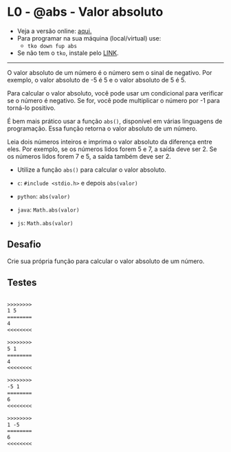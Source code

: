 # L0 - @abs - Valor absoluto

- Veja a versão online: [aqui.](https://github.com/qxcodefup/arcade/blob/master/base/abs/Readme.md)
- Para programar na sua máquina (local/virtual) use:
  - `tko down fup abs`
- Se não tem o `tko`, instale pelo [LINK](https://github.com/senapk/tko#tko).

---

O valor absoluto de um número é o número sem o sinal de negativo. Por exemplo, o valor absoluto de -5 é 5 e o valor absoluto de 5 é 5.

Para calcular o valor absoluto, você pode usar um condicional para verificar se o número é negativo. Se for, você pode multiplicar o número por -1 para torná-lo positivo.

É bem mais prático usar a função `abs()`, disponível em várias linguagens de programação. Essa função retorna o valor absoluto de um número.

Leia dois números inteiros e imprima o valor absoluto da diferença entre eles. Por exemplo, se os números lidos forem 5 e 7, a saída deve ser 2. Se os números lidos forem 7 e 5, a saída também deve ser 2.

- Utilize a função `abs()` para calcular o valor absoluto.

- `c`: `#include <stdio.h>` e depois `abs(valor)`
- `python`: `abs(valor)`
- `java`: `Math.abs(valor)`
- `js`: `Math.abs(valor)`

## Desafio

Crie sua própria função para calcular o valor absoluto de um número.

## Testes

```txt

>>>>>>>>
1 5
========
4
<<<<<<<<

>>>>>>>>
5 1
========
4
<<<<<<<<

>>>>>>>>
-5 1
========
6
<<<<<<<<

>>>>>>>>
1 -5
========
6
<<<<<<<<

```
